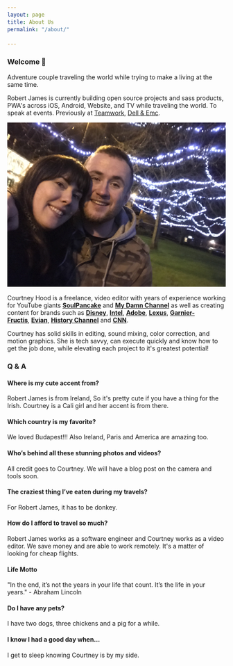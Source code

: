 ```yaml
---
layout: page
title: About Us
permalink: "/about/"

---
```

### Welcome 👋

Adventure couple traveling the world while trying to make a living at the same time.

Robert James is currently building open source projects and sass products, PWA's across iOS, Android, Website, and TV while traveling the world. To speak at events. Previously at [Teamwork](https://www.teamwork.com/ "Fill"), [Dell & Emc](https://www.emc.com/ "Fill").

![Courtney and Robert James](assets/album/us/IMG_1097.jpg "Courtney and Robert James")  
  
Courtney Hood is a freelance, video editor with years of experience working for YouTube giants [**SoulPancake**](http://soulpancake.com/) and [**My Damn Channel**](http://www.mydamnchannel.com/) as well as creating content for brands such as [**Disney**](http://www.disney.com/), [**Intel**](https://www.intel.com/content/www/us/en/homepage.html), [**Adobe**](http://www.adobe.com/), [**Lexus**](http://www.lexus.com/), [**Garnier-Fructis**](http://www.garnierusa.com/products/haircare.aspx), [**Evian**](http://www.evian.com/en_us/), [**History Channel**](http://www.history.com/) and [**CNN**](http://www.cnn.com/).  
  
Courtney has solid skills in editing, sound mixing, color correction, and motion graphics. She is tech savvy, can execute quickly and know how to get the job done, while elevating each project to it's greatest potential!

### Q & A

#### Where is my cute accent from?

Robert James is from Ireland, So it's pretty cute if you have a thing for the Irish. Courtney is a Cali girl and her accent is from there.

#### Which country is my favorite?

We loved Budapest!!! Also Ireland, Paris and America are amazing too.

#### Who’s behind all these stunning photos and videos?

All credit goes to Courtney. We will have a blog post on the camera and tools soon.

#### The craziest thing I’ve eaten during my travels?

For Robert James, it has to be donkey.

#### How do I afford to travel so much?

Robert James works as a software engineer and Courtney works as a video editor. We save money and are able to work remotely. It's a matter of looking for cheap flights.

#### Life Motto

"In the end, it’s not the years in your life that count. It’s the life in your years."  - Abraham Lincoln

#### Do I have any pets?

I have two dogs, three chickens and a pig for a while.

#### I know I had a good day when…

I get to sleep knowing Courtney is by my side.